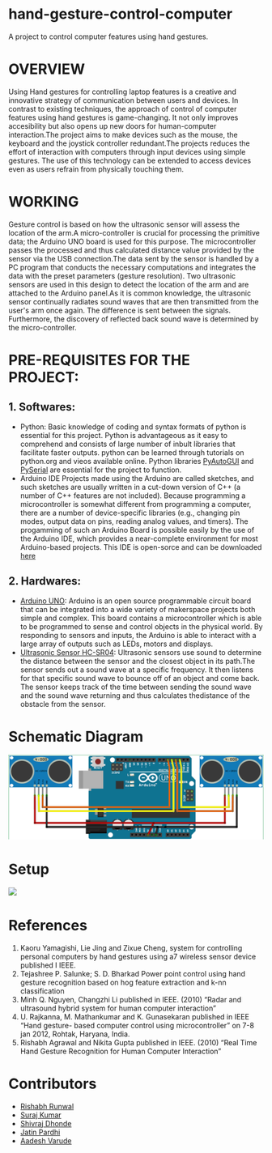 # hand-gesture-control-computer
A project to control computer features using hand gestures.
# OVERVIEW
Using Hand gestures for controlling laptop features is a creative and innovative strategy of communication between users and devices.
In contrast to existing techniques, the approach of control of computer features using hand gestures is game-changing. It not only improves accesibility but also opens up new doors for human-computer interaction.The project aims to make devices such as the mouse, the keyboard and the joystick controller redundant.The projects reduces the effort of interaction with computers through input devices using simple gestures. The use of this technology can be extended to access devices even as users refrain from physically touching them.
# WORKING
Gesture control is based on how the ultrasonic sensor will assess the location of the arm.A micro-controller is crucial for processing the primitive data; the Arduino UNO board is used for this purpose. The microcontroller passes the processed and thus calculated distance value provided by the sensor via the USB connection.The data sent by the sensor is handled by a PC program that conducts the necessary computations and integrates the data with the preset parameters (gesture resolution). Two ultrasonic sensors are used in this design to detect the location of the arm and are attached to the Arduino panel.As it is common knowledge, the ultrasonic sensor continually radiates sound waves that are then transmitted from the user's arm once again. The difference is sent between the signals.  Furthermore, the discovery of reflected back sound wave is determined by the micro-controller.
# PRE-REQUISITES FOR THE PROJECT:
## 1. Softwares:
  - Python:
  Basic knowledge of coding and syntax formats of python is essential for this project. Python is advantageous as it easy to comprehend and consists of large number of inbult libraries that facilitate faster outputs. python can be learned through tutorials on python.org and vieos available online. Python libraries [PyAutoGUI](https://pypi.org/project/PyAutoGUI/) and [PySerial](https://pypi.org/project/pyserial/) are essential for the project to function.
  - Arduino IDE
  Projects made using the Arduino are called sketches, and such sketches are usually written in a cut-down version of C++ (a number of C++ features are not included). Because programming a microcontroller is somewhat different from programming a computer, there are a number of device-specific libraries (e.g., changing pin modes, output data on pins, reading analog values, and timers). The progamming of such an Arduino Board is possible easily by the use of the Arduino IDE, which provides a near-complete environment for most Arduino-based projects. This IDE is open-sorce and can be downloaded [here](https://www.arduino.cc/en/Main/Software)
## 2. Hardwares:
  - [Arduino UNO](https://store.arduino.cc/usa/arduino-uno-rev3):
  Arduino is an open source programmable circuit board that can be integrated into a wide variety of makerspace projects both simple and complex.  This board contains a microcontroller which is able to be programmed to sense and control objects in the physical world.   By responding to sensors and inputs, the Arduino is able to interact with a large array of outputs such as LEDs, motors and displays. 
  - [Ultrasonic Sensor HC-SR04](https://datasheet4u.com/datasheet-parts/HC-SR04-datasheet.php?id=1380136):
    Ultrasonic sensors use sound to determine the distance between the sensor and the closest object in its path.The sensor sends out a sound wave at a specific frequency. It then listens for that specific sound wave to bounce off of an object and come back. The sensor keeps track of the time between sending the sound wave and the sound wave returning and thus calculates thedistance of the obstacle from the sensor.
# Schematic Diagram
![](arduino-schematic.png)
# Setup
 ![](ardunosetuponlapto.jpeg)
# References
1. Kaoru Yamagishi, Lie Jing and Zixue Cheng, system for controlling personal computers
by hand gestures using a7 wireless sensor device published I IEEE.
2. Tejashree P. Salunke; S. D. Bharkad Power point control using hand gesture recognition
based on hog feature extraction and k-nn classification
3. Minh Q. Nguyen, Changzhi Li published in IEEE. (2010) “Radar and ultrasound
hybrid system for human computer interaction”
4. U. Rajkanna, M. Mathankumar and K. Gunasekaran published in IEEE “Hand gesture-
based computer control using microcontroller” on 7-8 jan 2012, Rohtak, Haryana,
India.
5. Rishabh Agrawal and Nikita Gupta published in IEEE. (2010) “Real Time Hand
Gesture Recognition for Human Computer Interaction”
# Contributors
* [Rishabh Runwal](https://github.com/rishabh-runwal)
* [Suraj Kumar](https://github.com/108pbsuraj)
* [Shivraj Dhonde](https://github.com/ShivrajDhonde)
* [Jatin Pardhi](https://github.com/jatinpardhi)
* [Aadesh Varude](https://github.com/AadeshVarude)
